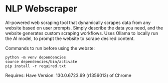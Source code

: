 # NLP Webscraper 
AI-powered web scraping tool that dynamically scrapes data from any website based on user prompts. Simply describe the data you need, and the website generates custom scraping workflows. Uses Ollama to locally run the AI model, to prompt the website to scrape desired content. 

Commands to run before using the webste:

```
python -m venv dependencies
source dependencies/bin/activate
pip install -r required.txt
```

Requires:
Have Version: 130.0.6723.69 (r1356013) of Chrome

